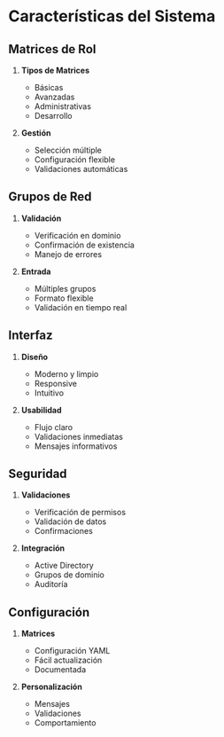 # Características del Sistema

## Matrices de Rol

1. **Tipos de Matrices**
   - Básicas
   - Avanzadas
   - Administrativas
   - Desarrollo

2. **Gestión**
   - Selección múltiple
   - Configuración flexible
   - Validaciones automáticas

## Grupos de Red

1. **Validación**
   - Verificación en dominio
   - Confirmación de existencia
   - Manejo de errores

2. **Entrada**
   - Múltiples grupos
   - Formato flexible
   - Validación en tiempo real

## Interfaz

1. **Diseño**
   - Moderno y limpio
   - Responsive
   - Intuitivo

2. **Usabilidad**
   - Flujo claro
   - Validaciones inmediatas
   - Mensajes informativos

## Seguridad

1. **Validaciones**
   - Verificación de permisos
   - Validación de datos
   - Confirmaciones

2. **Integración**
   - Active Directory
   - Grupos de dominio
   - Auditoría

## Configuración

1. **Matrices**
   - Configuración YAML
   - Fácil actualización
   - Documentada

2. **Personalización**
   - Mensajes
   - Validaciones
   - Comportamiento
